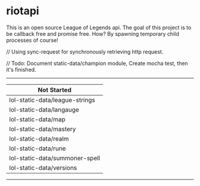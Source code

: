 # riotapi
This is an open source League of Legends api. The goal of this project is to be callback free and promise free. How? By spawning temporary child processes of course!

// Using sync-request for synchronously retrieving http request.

// Todo: Document static-data/champion module, Create mocha test, then it's finished.


------------------------------------
|  Not Started                     |
|----------------------------------|
| lol-static-data/league-strings   |
| lol-static-data/langauge         |
| lol-static-data/map              |
| lol-static-data/mastery          |
| lol-static-data/realm            |
| lol-static-data/rune             |
| lol-static-data/summoner-spell   |
| lol-static-data/versions         |
------------------------------------
